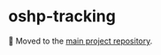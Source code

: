 # oshp-tracking

🚩 Moved to the [main project repository](https://github.com/OWASP/www-project-secure-headers/).
